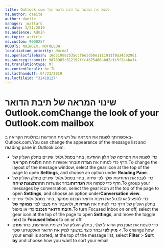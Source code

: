 ```yaml
---
title: Outlook.com לשנות את המראה של תיבת הדואר שלך
ms.author: daeite
author: daeite
manager: joallard
ms.date: 3/21/2019
ms.audience: Admin
ms.topic: article
ms.custom: 9000257
ROBOTS: NOINDEX, NOFOLLOW
localization_priority: Normal
ms.openlocfilehash: 16d519802535ccf6e5d50e1111911f0a34392961
ms.sourcegitcommit: 9d78905c512192ffc4675468abd2efc5f2e4baf4
ms.translationtype: MT
ms.contentlocale: he-IL
ms.lasthandoff: 04/23/2019
ms.locfileid: "32418127"
---
```

# <a name="change-the-look-of-your-outlookcom-mailbox"></a><span data-ttu-id="46f95-102">שינוי המראה של תיבת הדואר Outlook.com</span><span class="sxs-lookup"><span data-stu-id="46f95-102">Change the look of your Outlook.com mailbox</span></span>

<span data-ttu-id="46f95-103">באפשרותך לשנות את המראה של רשימת ההודעות ובחלונית הקריאה ב- Outlook.com.</span><span class="sxs-lookup"><span data-stu-id="46f95-103">You can change the appearance of the message list and reading pane in Outlook.com.</span></span>

- <span data-ttu-id="46f95-104">כדי לשנות את הפריסה של חלון ההודעה, בחר בסמל גלגלי שיניים בחלק העליון של הדף כדי לפתוח את **הגדרות**ובחר אפשרות תחת **חלונית הקריאה**.</span><span class="sxs-lookup"><span data-stu-id="46f95-104">To change the layout of the message window, select the gear icon at the top of the page to open **Settings**, and choose an option under **Reading Pane**.</span></span>
- <span data-ttu-id="46f95-105">כדי לקבץ את ההודעות שלך לפי שיחה, בחר בסמל גלגלי שיניים בחלק העליון של הדף כדי לפתוח את **הגדרות**ובחר אפשרות תחת**תצוגת שיחה**.</span><span class="sxs-lookup"><span data-stu-id="46f95-105">To group your messages by conversation, select the gear icon at the top of the page to open **Settings**, and choose an option under**Conversation view**.</span></span>
- <span data-ttu-id="46f95-106">כדי להפעיל או לבטל את תיבת הדואר הנכנס ממוקד, בחר בסמל גלגלי שיניים בחלק העליון של הדף כדי לפתוח את **הגדרות**, ולהעביר את מצבי לצד **ממוקד של תיבת הדואר הנכנס** כדי או ביטול.</span><span class="sxs-lookup"><span data-stu-id="46f95-106">To turn Focused Inbox on or off, select the gear icon at the top of the page to open **Settings**, and move the toggle next to **Focused Inbox** to on or off.</span></span>
- <span data-ttu-id="46f95-107">כדי לשנות את אופן מיון הדוא ל שלך, בחלק העליון של רשימת ההודעות, בחר **מסנן** > **מיין לפי** ובחר כיצד ברצונך למיין את הדואר האלקטרוני שלך.</span><span class="sxs-lookup"><span data-stu-id="46f95-107">To change how your email is sorted, at the top of the message list, select **Filter** > **Sort by** and choose how you want to sort your email.</span></span>